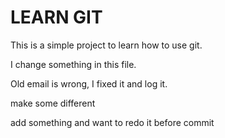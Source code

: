 # LEARN GIT
This is a simple project to learn how to use git.

I change something in this file.

Old email is wrong, I fixed it and log it.

make some different

add something and want to redo it before commit